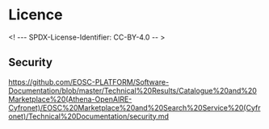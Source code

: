 # Licence

<! --- SPDX-License-Identifier: CC-BY-4.0  -- >

## Security
https://github.com/EOSC-PLATFORM/Software-Documentation/blob/master/Technical%20Results/Catalogue%20and%20Marketplace%20(Athena-OpenAIRE-Cyfronet)/EOSC%20Marketplace%20and%20Search%20Service%20(Cyfronet)/Technical%20Documentation/security.md
